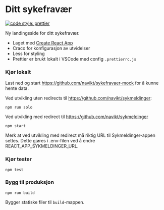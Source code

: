 # Ditt sykefravær

[![code style: prettier](https://img.shields.io/badge/code_style-prettier-ff69b4.svg?style=flat-square)](https://github.com/prettier/prettier)

Ny landingsside for ditt sykefravær.

-   Laget med [Create React App](https://github.com/facebook/create-react-app)
-   Craco for konfigurasjon av utvidelser
-   Less for styling
-   Prettier er brukt lokalt i VSCode med config `.prettierrc.js`

### Kjør lokalt

Last ned og start https://github.com/navikt/sykefravaer-mock for å kunne hente data.

Ved utvikling uten redirects til https://github.com/navikt/sykmeldinger:

```
npm run solo
```

Ved utvikling med redirect til https://github.com/navikt/sykmeldinger

```
npm start
```

Merk at ved utvikling med redirect må riktig URL til Sykmeldinger-appen settes. Dette gjøres i .env-filen ved å endre REACT_APP_SYKMELDINGER_URL.

### Kjør tester

```
npm test
```

### Bygg til produksjon

```
npm run build
```

Bygger statiske filer til `build`-mappen.
